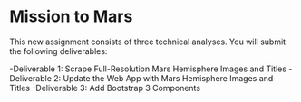 # Mission to Mars

This new assignment consists of three technical analyses. You will submit the following deliverables:

-Deliverable 1: Scrape Full-Resolution Mars Hemisphere Images and Titles
-Deliverable 2: Update the Web App with Mars Hemisphere Images and Titles
-Deliverable 3: Add Bootstrap 3 Components
